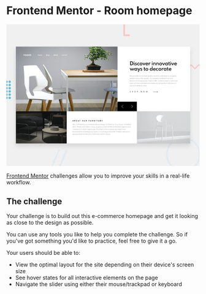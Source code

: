 # Frontend Mentor - Room homepage

![Design preview for the Room homepage coding challenge](./design/desktop-preview.jpg)

[Frontend Mentor](https://www.frontendmentor.io) challenges allow you to improve your skills in a real-life workflow.

## The challenge

Your challenge is to build out this e-commerce homepage and get it looking as close to the design as possible.

You can use any tools you like to help you complete the challenge. So if you've got something you'd like to practice, feel free to give it a go.

Your users should be able to:

- View the optimal layout for the site depending on their device's screen size
- See hover states for all interactive elements on the page
- Navigate the slider using either their mouse/trackpad or keyboard


